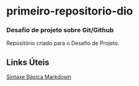 # primeiro-repositorio-dio
### Desafio de projeto sobre Git/Github

Repositório criado para o Desafio de Projeto.

## Links Úteis
[Sintaxe Básica Markdown](https://www.markdownguide.org/getting-started/)
